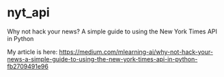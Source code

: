 # nyt_api
Why not hack your news? A simple guide to using the New York Times API in Python

My article is here: https://medium.com/mlearning-ai/why-not-hack-your-news-a-simple-guide-to-using-the-new-york-times-api-in-python-fb2709491e96
